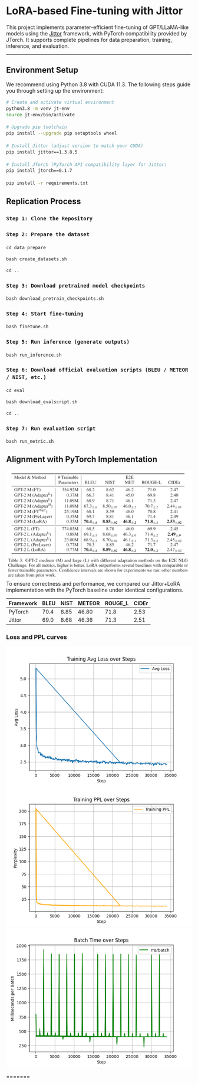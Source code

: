 #  LoRA-based Fine-tuning with Jittor

This project implements parameter-efficient fine-tuning of GPT/LLaMA-like models using the [Jittor](https://cg.cs.tsinghua.edu.cn/jittor/) framework, with PyTorch compatibility provided by JTorch. It supports complete pipelines for data preparation, training, inference, and evaluation.

---

## Environment Setup

We recommend using Python 3.8 with CUDA 11.3. The following steps guide you through setting up the environment:

```bash
# Create and activate virtual environment
python3.8 -m venv jt-env
source jt-env/bin/activate

# Upgrade pip toolchain
pip install --upgrade pip setuptools wheel

# Install Jittor (adjust version to match your CUDA)
pip install jittor==1.3.8.5

# Install JTorch (PyTorch API compatibility layer for Jittor)
pip install jtorch==0.1.7

pip install -r requirements.txt
```
## Replication Process
### `Step 1: Clone the Repository`
### `Step 2: Prepare the dataset`
`cd data_prepare`

`bash create_datasets.sh`

`cd ..`

### `Step 3: Download pretrained model checkpoints`

`bash download_pretrain_checkpoints.sh`

### `Step 4: Start fine-tuning`

`bash finetune.sh`

### `Step 5: Run inference (generate outputs)`

`bash run_inference.sh`

### `Step 6: Download official evaluation scripts (BLEU / METEOR / NIST, etc.)`

`cd eval`

`bash download_evalscript.sh`

`cd ..`

### `Step 7: Run evaluation script`

`bash run_metric.sh`


##  Alignment with PyTorch Implementation
![pytorch.png](figures/LoRA_GPT2.PNG)
To ensure correctness and performance, we compared our Jittor+LoRA implementation with the PyTorch baseline under identical configurations.

| Framework | BLEU  | NIST  | METEOR | ROUGE_L | CIDEr|
|-----------|-------|-------|--------|---------|------|
| PyTorch   | 70.4  | 8.85  | 46.80  | 71.8    | 2.53 |
| Jittor    | 69.0  | 8.68  | 46.36  | 71.3    | 2.51 |


###  Loss and PPL curves

![training_loss.png](figures/train_avg_loss.png)
![training_PPL.png](figures/train_ppl.png)
![training_ms_batch.png](figures/train_ms_batch.png)

=======
